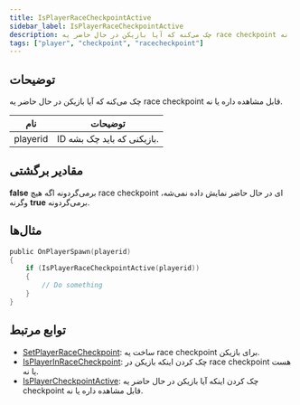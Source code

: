 ```yaml
---
title: IsPlayerRaceCheckpointActive
sidebar_label: IsPlayerRaceCheckpointActive
description: چک می‌کنه که آیا بازیکن در حال حاضر یه race checkpoint قابل مشاهده داره یا نه.
tags: ["player", "checkpoint", "racecheckpoint"]
---
```


<VersionWarn version='omp v1.1.0.2612' />

## توضیحات

چک می‌کنه که آیا بازیکن در حال حاضر یه race checkpoint قابل مشاهده داره یا نه.

| نام      | توضیحات                         |
| -------- | ------------------------------- |
| playerid | ID بازیکنی که باید چک بشه.      |

## مقادیر برگشتی

**false** برمی‌گردونه اگه هیچ race checkpoint ای در حال حاضر نمایش داده نمی‌شه، وگرنه **true** برمی‌گردونه.

## مثال‌ها

```c
public OnPlayerSpawn(playerid)
{
    if (IsPlayerRaceCheckpointActive(playerid))
    {
        // Do something
    }
}
```

## توابع مرتبط

- [SetPlayerRaceCheckpoint](SetPlayerRaceCheckpoint): ساخت یه race checkpoint برای بازیکن.
- [IsPlayerInRaceCheckpoint](IsPlayerInRaceCheckpoint): چک کردن اینکه بازیکن در race checkpoint هست یا نه.
- [IsPlayerCheckpointActive](IsPlayerCheckpointActive): چک کردن اینکه آیا بازیکن در حال حاضر یه checkpoint قابل مشاهده داره یا نه.